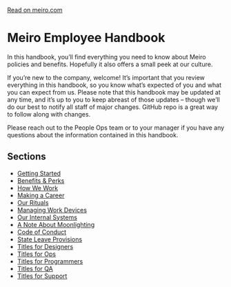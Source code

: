 [Read on meiro.com](https://meiro.com/handbook)

# Meiro Employee Handbook

In this handbook, you’ll find everything you need to know about Meiro policies and benefits. Hopefully it also offers a small peek at our culture.

If you’re new to the company, welcome! It’s important that you review everything in this handbook, so you know what’s expected of you and what you can expect from us. Please note that this handbook may be updated at any time, and it’s up to you to keep abreast of those updates – though we’ll do our best to notify all staff of major changes. GitHub repo is a great way to follow along with changes.

Please reach out to the People Ops team or to your manager if you have any questions about the information contained in this handbook.

## Sections

* [Getting Started](https://github.com/meiro/handbook/blob/master/getting-started.md)
* [Benefits & Perks](https://github.com/meiro/handbook/blob/master/benefits-and-perks.md)
* [How We Work](https://github.com/meiro/handbook/blob/master/how-we-work.md)
* [Making a Career](https://github.com/meiro/handbook/blob/master/making-a-career.md)
* [Our Rituals](https://github.com/meiro/handbook/blob/master/our-rituals.md)
* [Managing Work Devices](https://github.com/meiro/handbook/blob/master/managing-work-devices.md)
* [Our Internal Systems](https://github.com/meiro/handbook/blob/master/our-internal-systems.md)
* [A Note About Moonlighting](https://github.com/meiro/handbook/blob/master/moonlighting.md)
* [Code of Conduct](https://github.com/meiro/handbook/blob/master/code-of-conduct.md)
* [State Leave Provisions](https://github.com/meiro/handbook/blob/master/stateFMLA.md)
* [Titles for Designers](https://github.com/meiro/handbook/blob/master/titles-for-designers.md)
* [Titles for Ops](https://github.com/meiro/handbook/blob/master/titles-for-ops.md)
* [Titles for Programmers](https://github.com/meiro/handbook/blob/master/titles-for-programmers.md)
* [Titles for QA](https://github.com/meiro/handbook/blob/master/titles-for-QA.md)
* [Titles for Support](https://github.com/meiro/handbook/blob/master/titles-for-support.md)
